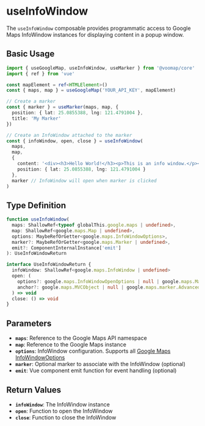 # useInfoWindow

The `useInfoWindow` composable provides programmatic access to Google Maps InfoWindow instances for displaying content in a popup window.

## Basic Usage

```typescript
import { useGoogleMap, useInfoWindow, useMarker } from '@voomap/core'
import { ref } from 'vue'

const mapElement = ref<HTMLElement>()
const { maps, map } = useGoogleMap('YOUR_API_KEY', mapElement)

// Create a marker
const { marker } = useMarker(maps, map, {
  position: { lat: 25.0855388, lng: 121.4791004 },
  title: 'My Marker'
})

// Create an InfoWindow attached to the marker
const { infoWindow, open, close } = useInfoWindow(
  maps,
  map,
  {
    content: '<div><h3>Hello World!</h3><p>This is an info window.</p></div>',
    position: { lat: 25.0855388, lng: 121.4791004 }
  },
  marker // InfoWindow will open when marker is clicked
)
```

## Type Definition

```typescript
function useInfoWindow(
  maps: ShallowRef<typeof globalThis.google.maps | undefined>,
  map: ShallowRef<google.maps.Map | undefined>,
  options: MaybeRefOrGetter<google.maps.InfoWindowOptions>,
  marker?: MaybeRefOrGetter<google.maps.Marker | undefined>,
  emit?: ComponentInternalInstance['emit']
): UseInfoWindowReturn

interface UseInfoWindowReturn {
  infoWindow: ShallowRef<google.maps.InfoWindow | undefined>
  open: (
    options?: google.maps.InfoWindowOpenOptions | null | google.maps.Map | google.maps.StreetViewPanorama,
    anchor?: google.maps.MVCObject | null | google.maps.marker.AdvancedMarkerElement
  ) => void
  close: () => void
}
```

## Parameters

- **`maps`**: Reference to the Google Maps API namespace
- **`map`**: Reference to the Google Maps instance
- **`options`**: InfoWindow configuration. Supports all [Google Maps InfoWindowOptions](https://developers.google.com/maps/documentation/javascript/reference/info-window#InfoWindowOptions)
- **`marker`**: Optional marker to associate with the InfoWindow (optional)
- **`emit`**: Vue component emit function for event handling (optional)

## Return Values

- **`infoWindow`**: The InfoWindow instance
- **`open`**: Function to open the InfoWindow
- **`close`**: Function to close the InfoWindow
